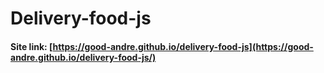 # Delivery-food-js

#### Site link: [https://good-andre.github.io/delivery-food-js](https://good-andre.github.io/delivery-food-js/)
